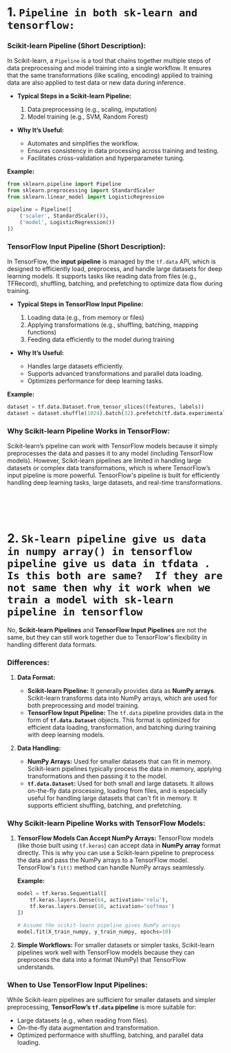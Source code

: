
<br>
<br>

# 1. `Pipeline in both sk-learn and tensorflow:` 

### **Scikit-learn Pipeline (Short Description):**
In Scikit-learn, a `Pipeline` is a tool that chains together multiple steps of data preprocessing and model training into a single workflow. It ensures that the same transformations (like scaling, encoding) applied to training data are also applied to test data or new data during inference.

- **Typical Steps in a Scikit-learn Pipeline:**
  1. Data preprocessing (e.g., scaling, imputation)
  2. Model training (e.g., SVM, Random Forest)

- **Why It’s Useful:**
  - Automates and simplifies the workflow.
  - Ensures consistency in data processing across training and testing.
  - Facilitates cross-validation and hyperparameter tuning.

**Example:**
```python
from sklearn.pipeline import Pipeline
from sklearn.preprocessing import StandardScaler
from sklearn.linear_model import LogisticRegression

pipeline = Pipeline([
    ('scaler', StandardScaler()),
    ('model', LogisticRegression())
])
```

### **TensorFlow Input Pipeline (Short Description):**
In TensorFlow, the **input pipeline** is managed by the `tf.data` API, which is designed to efficiently load, preprocess, and handle large datasets for deep learning models. It supports tasks like reading data from files (e.g., TFRecord), shuffling, batching, and prefetching to optimize data flow during training.

- **Typical Steps in TensorFlow Input Pipeline:**
  1. Loading data (e.g., from memory or files)
  2. Applying transformations (e.g., shuffling, batching, mapping functions)
  3. Feeding data efficiently to the model during training

- **Why It’s Useful:**
  - Handles large datasets efficiently.
  - Supports advanced transformations and parallel data loading.
  - Optimizes performance for deep learning tasks.

**Example:**
```python
dataset = tf.data.Dataset.from_tensor_slices((features, labels))
dataset = dataset.shuffle(1024).batch(32).prefetch(tf.data.experimental.AUTOTUNE)
```

### **Why Scikit-learn Pipeline Works in TensorFlow:**
Scikit-learn’s pipeline can work with TensorFlow models because it simply preprocesses the data and passes it to any model (including TensorFlow models). However, Scikit-learn pipelines are limited in handling large datasets or complex data transformations, which is where TensorFlow’s input pipeline is more powerful. TensorFlow's pipeline is built for efficiently handling deep learning tasks, large datasets, and real-time transformations. 

<br> 
<br>
<br>

# 2. `Sk-learn pipeline give us data in numpy array() in tensorflow pipeline give us data in tfdata . Is this both are same?  If they are not same then why it work when we train a model with sk-learn pipeline in tensorflow`

No, **Scikit-learn Pipelines** and **TensorFlow Input Pipelines** are not the same, but they can still work together due to TensorFlow's flexibility in handling different data formats.

### **Differences:**

1. **Data Format:**
   - **Scikit-learn Pipeline:** It generally provides data as **NumPy arrays**. Scikit-learn transforms data into NumPy arrays, which are used for both preprocessing and model training.
   - **TensorFlow Input Pipeline:** The `tf.data` pipeline provides data in the form of **`tf.data.Dataset`** objects. This format is optimized for efficient data loading, transformation, and batching during training with deep learning models.

2. **Data Handling:**
   - **NumPy Arrays:** Used for smaller datasets that can fit in memory. Scikit-learn pipelines typically process the data in memory, applying transformations and then passing it to the model.
   - **`tf.data.Dataset`:** Used for both small and large datasets. It allows on-the-fly data processing, loading from files, and is especially useful for handling large datasets that can't fit in memory. It supports efficient shuffling, batching, and prefetching.

### **Why Scikit-learn Pipeline Works with TensorFlow Models:**

1. **TensorFlow Models Can Accept NumPy Arrays:**
   TensorFlow models (like those built using `tf.keras`) can accept data in **NumPy array** format directly. This is why you can use a Scikit-learn pipeline to preprocess the data and pass the NumPy arrays to a TensorFlow model. TensorFlow's `fit()` method can handle NumPy arrays seamlessly.

   **Example:**
   ```python
   model = tf.keras.Sequential([
       tf.keras.layers.Dense(64, activation='relu'),
       tf.keras.layers.Dense(10, activation='softmax')
   ])

   # Assume the scikit-learn pipeline gives NumPy arrays
   model.fit(X_train_numpy, y_train_numpy, epochs=10)
   ```

2. **Simple Workflows:**
   For smaller datasets or simpler tasks, Scikit-learn pipelines work well with TensorFlow models because they can preprocess the data into a format (NumPy) that TensorFlow understands.

### **When to Use TensorFlow Input Pipelines:**
While Scikit-learn pipelines are sufficient for smaller datasets and simpler preprocessing, **TensorFlow’s `tf.data` pipeline** is more suitable for:
- Large datasets (e.g., when reading from files).
- On-the-fly data augmentation and transformation.
- Optimized performance with shuffling, batching, and parallel data loading.

<br>
<br>


